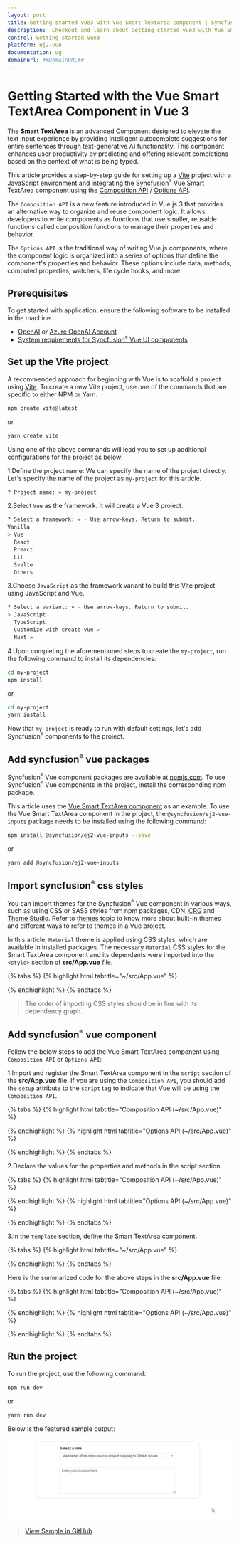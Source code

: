 ```yaml
---
layout: post
title: Getting started vue3 with Vue Smart TextArea component | Syncfusion
description:  Checkout and learn about Getting started vue3 with Vue Smart TextArea component of Syncfusion Essential JS 2 and more details.
control: Getting started vue3 
platform: ej2-vue
documentation: ug
domainurl: ##DomainURL##
---
```


# Getting Started with the Vue Smart TextArea Component in Vue 3

The **Smart TextArea** is an advanced Component designed to elevate the text input experience by providing intelligent autocomplete suggestions for entire sentences through text-generative AI functionality. This component enhances user productivity by predicting and offering relevant completions based on the context of what is being typed.

This article provides a step-by-step guide for setting up a [Vite](https://vitejs.dev/) project with a JavaScript environment and integrating the Syncfusion<sup style="font-size:70%">&reg;</sup> Vue Smart TextArea component using the [Composition API](https://vuejs.org/guide/introduction.html#composition-api) / [Options API](https://vuejs.org/guide/introduction.html#options-api).

The `Composition API` is a new feature introduced in Vue.js 3 that provides an alternative way to organize and reuse component logic. It allows developers to write components as functions that use smaller, reusable functions called composition functions to manage their properties and behavior.

The `Options API` is the traditional way of writing Vue.js components, where the component logic is organized into a series of options that define the component's properties and behavior. These options include data, methods, computed properties, watchers, life cycle hooks, and more.

## Prerequisites

To get started with application, ensure the following software to be installed in the machine.

* [OpenAI](https://github.com/syncfusion/smart-ai-samples/blob/master/typescript/README.md#openai) or [Azure OpenAI Account](https://learn.microsoft.com/en-us/azure/ai-services/openai/how-to/create-resource) 
* [System requirements for Syncfusion<sup style="font-size:70%">&reg;</sup> Vue UI components](https://ej2.syncfusion.com/vue/documentation/system-requirements/)

## Set up the Vite project

A recommended approach for beginning with Vue is to scaffold a project using [Vite](https://vitejs.dev/). To create a new Vite project, use one of the commands that are specific to either NPM or Yarn.

```bash
npm create vite@latest
```

or

```bash
yarn create vite
```

Using one of the above commands will lead you to set up additional configurations for the project as below:

1.Define the project name: We can specify the name of the project directly. Let's specify the name of the project as `my-project` for this article.

```bash
? Project name: » my-project
```

2.Select `Vue` as the framework. It will create a Vue 3 project.

```bash
? Select a framework: » - Use arrow-keys. Return to submit.
Vanilla
> Vue
  React
  Preact
  Lit
  Svelte
  Others
```

3.Choose `JavaScript` as the framework variant to build this Vite project using JavaScript and Vue.

```bash
? Select a variant: » - Use arrow-keys. Return to submit.
> JavaScript
  TypeScript
  Customize with create-vue ↗
  Nuxt ↗
```

4.Upon completing the aforementioned steps to create the `my-project`, run the following command to install its dependencies:

```bash
cd my-project
npm install
```

or

```bash
cd my-project
yarn install
```

Now that `my-project` is ready to run with default settings, let's add Syncfusion<sup style="font-size:70%">&reg;</sup> components to the project.

## Add syncfusion<sup style="font-size:70%">&reg;</sup> vue packages

Syncfusion<sup style="font-size:70%">&reg;</sup> Vue component packages are available at [npmjs.com](https://www.npmjs.com/search?q=ej2-vue). To use Syncfusion<sup style="font-size:70%">&reg;</sup> Vue components in the project, install the corresponding npm package.

This article uses the [Vue Smart TextArea component](https://www.syncfusion.com/vue-components/vue-smart-textarea) as an example. To use the Vue Smart TextArea component in the project, the `@syncfusion/ej2-vue-inputs` package needs to be installed using the following command:

```bash
npm install @syncfusion/ej2-vue-inputs --save
```

or

```bash
yarn add @syncfusion/ej2-vue-inputs
```

## Import syncfusion<sup style="font-size:70%">&reg;</sup> css styles

You can import themes for the Syncfusion<sup style="font-size:70%">&reg;</sup> Vue component in various ways, such as using CSS or SASS styles from npm packages, CDN, [CRG](https://ej2.syncfusion.com/javascript/documentation/common/custom-resource-generator/) and [Theme Studio](https://ej2.syncfusion.com/vue/documentation/appearance/theme-studio/). Refer to [themes topic](https://ej2.syncfusion.com/vue/documentation/appearance/theme/) to know more about built-in themes and different ways to refer to themes in a Vue project.

In this article, `Material` theme is applied using CSS styles, which are available in installed packages. The necessary `Material` CSS styles for the Smart TextArea component and its dependents were imported into the `<style>` section of **src/App.vue** file.

{% tabs %}
{% highlight html tabtitle="~/src/App.vue" %}

<style>
  @import "../node_modules/@syncfusion/ej2-base/styles/material.css";
  @import "../node_modules/@syncfusion/ej2-vue-inputs/styles/material.css";
</style>

{% endhighlight %}
{% endtabs %}

> The order of importing CSS styles should be in line with its dependency graph.

## Add syncfusion<sup style="font-size:70%">&reg;</sup> vue component

Follow the below steps to add the Vue Smart TextArea component using `Composition API` or `Options API`:

1.Import and register the Smart TextArea component in the `script` section of the **src/App.vue** file. If you are using the `Composition API`, you should add the `setup` attribute to the `script` tag to indicate that Vue will be using the `Composition API`.

{% tabs %}
{% highlight html tabtitle="Composition API (~/src/App.vue)" %}

<script setup>
  import { SmartTextAreaComponent as EjsSmarttextarea } from "@syncfusion/ej2-vue-inputs";
</script>

{% endhighlight %}
{% highlight html tabtitle="Options API (~/src/App.vue)" %}

<script>
import { SmartTextAreaComponent } from "@syncfusion/ej2-vue-inputs";
//Component registration
export default {
    name: "App",
    components: {
        "ejs-smarttextarea'": SmartTextAreaComponent
    }
}
</script>

{% endhighlight %}
{% endtabs %}

2.Declare the values for the properties and methods in the script section.

{% tabs %}
{% highlight html tabtitle="Composition API (~/src/App.vue)" %}

<script setup>
const userRole = 'Employee communicating with internal team';
const phrasesData = [
  "Please find the attached report.",
  "Let's schedule a meeting to discuss this further.",
  "Can you provide an update on this task?",
  "I appreciate your prompt response.",
  "Let's collaborate on this project to ensure timely delivery."
];
const serverAIRequest = async function (settings) {
  let output = '';
  try {
      const response = await getAzureChatAIRequest(settings);
      output = response;
  } catch (error) {
      console.error('Error:', error);
  }
  return output;
}
</script>

{% endhighlight %}
{% highlight html tabtitle="Options API (~/src/App.vue)" %}

<script>
  data() {
    return {
      userRole: 'Employee communicating with internal team',
      phrasesData: [
        "Please find the attached report.",
        "Let's schedule a meeting to discuss this further.",
        "Can you provide an update on this task?",
        "I appreciate your prompt response.",
        "Let's collaborate on this project to ensure timely delivery."
      ]
    }
  },
  methods: {
    serverAIRequest: async function (settings) {
      let output = '';
      try {
          const response = await getAzureChatAIRequest(settings);
          output = response;
      } catch (error) {
          console.error('Error:', error);
      }
      return output;
    },
  }
</script>

{% endhighlight %}
{% endtabs %}
   
3.In the `template` section, define the Smart TextArea component.

{% tabs %}
{% highlight html tabtitle="~/src/App.vue" %}

<template>
    <ejs-smarttextarea id="smart-textarea" :width="'500px'" ref="textareaObj" placeholder="Enter your queries here"
          :floatLabelType="'Auto'" :rows="5" :userRole="userRole" :userPhrases="phrasesData"
          :aiSuggestionHandler="serverAIRequest"></ejs-smarttextarea>
</template>

{% endhighlight %}
{% endtabs %}

Here is the summarized code for the above steps in the **src/App.vue** file:

{% tabs %}
{% highlight html tabtitle="Composition API (~/src/App.vue)" %}

<template>
    <ejs-smarttextarea id="smart-textarea" :width="'500px'" ref="textareaObj" placeholder="Enter your queries here"
          :floatLabelType="'Auto'" :rows="5" :userRole="userRole" :userPhrases="phrasesData"
          :aiSuggestionHandler="serverAIRequest"></ejs-smarttextarea>
</template>


<script setup>
import { SmartTextAreaComponent as EjsSmarttextarea } from '@syncfusion/ej2-vue-inputs';

const userRole = 'Employee communicating with internal team';
const phrasesData = [
  "Please find the attached report.",
  "Let's schedule a meeting to discuss this further.",
  "Can you provide an update on this task?",
  "I appreciate your prompt response.",
  "Let's collaborate on this project to ensure timely delivery."
];
const serverAIRequest = async function (settings) {
  let output = '';
  try {
      const response = await getAzureChatAIRequest(settings);
      output = response;
  } catch (error) {
      console.error('Error:', error);
  }
  return output;
}
</script>

<style>
  @import "../node_modules/@syncfusion/ej2-base/styles/material.css";
  @import "../node_modules/@syncfusion/ej2-vue-inputs/styles/material.css";
</style>

{% endhighlight %}
{% highlight html tabtitle="Options API (~/src/App.vue)" %}

<template>
    <ejs-smarttextarea id="smart-textarea" :width="'500px'" ref="textareaObj" placeholder="Enter your queries here"
          :floatLabelType="'Auto'" :rows="5" :userRole="userRole" :userPhrases="phrasesData"
          :aiSuggestionHandler="serverAIRequest"></ejs-smarttextarea>
</template>
<script>
import { SmartTextAreaComponent } from '@syncfusion/ej2-vue-inputs';
export default {
    name: "App",
    components: {
        "ejs-smarttextarea": SmartTextAreaComponent
    },
    data() {
      return {
        userRole: 'Employee communicating with internal team',
        phrasesData: [
          "Please find the attached report.",
          "Let's schedule a meeting to discuss this further.",
          "Can you provide an update on this task?",
          "I appreciate your prompt response.",
          "Let's collaborate on this project to ensure timely delivery."
        ]
      }
    },
    methods: {
        serverAIRequest: async function (settings) {
            let output = '';
            try {
                const response = await getAzureChatAIRequest(settings);
                output = response;
            } catch (error) {
                console.error('Error:', error);
            }
            return output;
        },
    }
}
</script>
<style>
  @import "../node_modules/@syncfusion/ej2-base/styles/material.css";
  @import "../node_modules/@syncfusion/ej2-vue-inputs/styles/material.css";
</style>

{% endhighlight %}
{% endtabs %}

## Run the project

To run the project, use the following command:

```bash
npm run dev
```

or

```bash
yarn run dev
```

Below is the featured sample output:

![Output](./images/smarttextarea.gif)

> [View Sample in GitHub](https://github.com/syncfusion/smart-ai-samples/tree/master/typescript/src/app/smarttextarea).